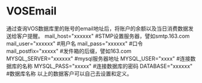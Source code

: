 # VOSEmail
通过查询VOS数据库里的账号的email地址后，将账户的余额以及当日消费数据发送给客户提醒。
mail_host="xxxxxx"  #STMP设置服务器，譬如smtp.163.com
mail_user="xxxxxx"    #用户名
mail_pass="xxxxxx"   #口令 
mail_postfix="xxxxx"  #发件箱的后缀，譬如163.com
MYSQL_SERVER="xxxxxx" #mysql服务器地址
MYSQL_USER="xxxx"     #连接数据库的名称
MYSQL_PASS="xxxxx"    #连接数据库的密码
DATABASE="xxxxxx"     #数据库名称
以上的数据客户可以自己去设置和定义。
